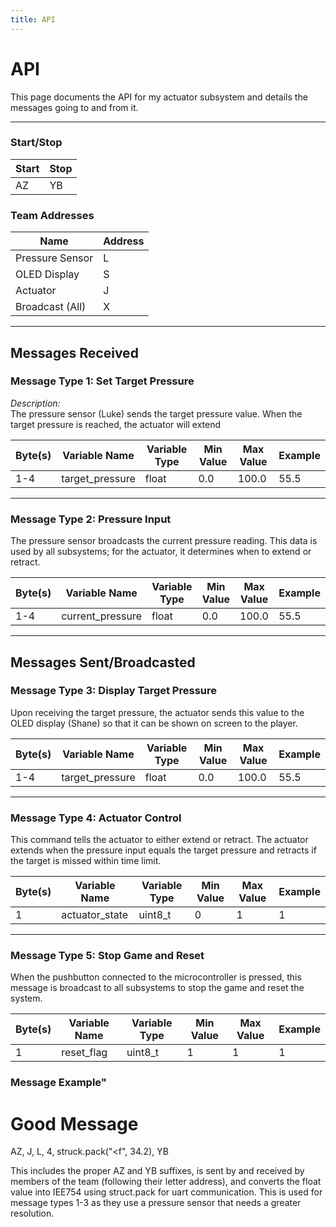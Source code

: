 ```yaml
---
title: API
---
```


# API

This page documents the API for my actuator subsystem and details the messages going to and from it.

---

### Start/Stop 

| Start              | Stop |
|-------------------|---------|
| AZ                 | YB     |


### Team Addresses

| Name              | Address |
|-------------------|---------|
| Pressure Sensor   | L       |
| OLED Display      | S       |
| Actuator          | J       |
| Broadcast (All)   | X       |

---

## Messages Received

### Message Type 1: Set Target Pressure
*Description:*  
The pressure sensor (Luke) sends the target pressure value. When the target pressure is reached, the actuator will extend

| Byte(s) | Variable Name    | Variable Type | Min Value | Max Value | Example |
|---------|------------------|---------------|-----------|-----------|---------|
| 1-4     | target_pressure  | float         | 0.0       | 100.0     | 55.5    |

---

### Message Type 2: Pressure Input
  
The pressure sensor broadcasts the current pressure reading. This data is used by all subsystems; for the actuator, it determines when to extend or retract.

| Byte(s) | Variable Name     | Variable Type | Min Value | Max Value | Example |
|---------|-------------------|---------------|-----------|-----------|---------|
| 1-4     | current_pressure  | float         | 0.0       | 100.0     | 55.5    |

---

## Messages Sent/Broadcasted

### Message Type 3: Display Target Pressure
 
Upon receiving the target pressure, the actuator sends this value to the OLED display (Shane) so that it can be shown on screen to the player.

| Byte(s) | Variable Name    | Variable Type | Min Value | Max Value | Example |
|---------|------------------|---------------|-----------|-----------|---------|
| 1-4     | target_pressure  | float         | 0.0       | 100.0     | 55.5   |

---

### Message Type 4: Actuator Control

This command tells the actuator to either extend or retract. The actuator extends when the pressure input equals the target pressure and retracts if the target is missed within time limit.

| Byte(s) | Variable Name | Variable Type | Min Value | Max Value | Example |
|---------|---------------|---------------|-----------|-----------|---------|
| 1       | actuator_state| uint8_t       | 0         | 1         | 1       |

---

### Message Type 5: Stop Game and Reset
  
When the pushbutton connected to the microcontroller is pressed, this message is broadcast to all subsystems to stop the game and reset the system.

| Byte(s) | Variable Name | Variable Type | Min Value | Max Value | Example |
|---------|---------------|---------------|-----------|-----------|---------|
| 1       | reset_flag    | uint8_t       | 1         | 1         | 1       |

### Message Example"

# Good Message

AZ, J, L, 4, struck.pack("<f", 34.2), YB

This includes the proper AZ and YB suffixes, is sent by and received by members of the team (following their letter address), and converts the float value into IEE754 using struct.pack for uart communication. This is used for message types 1-3 as they use a pressure sensor that needs a greater resolution.

